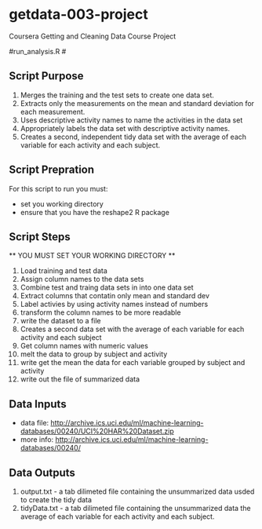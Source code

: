 getdata-003-project
===================

Coursera Getting and Cleaning Data Course Project

#run_analysis.R #

## Script Purpose 
1. Merges the training and the test sets to create one data set.
2. Extracts only the measurements on the mean and standard deviation for each measurement. 
3. Uses descriptive activity names to name the activities in the data set
4. Appropriately labels the data set with descriptive activity names. 
5. Creates a second, independent tidy data set with the average of each variable for each activity and each subject. 

## Script Prepration 
For this script to run you must:

* set you working directory
* ensure that you have the reshape2 R package

## Script Steps

** YOU MUST SET YOUR WORKING DIRECTORY **

1. Load training and test data
2. Assign column names to the data sets
3. Combine test and traing data sets in into one data set
4. Extract columns that contatin only mean and standard dev
5. Label activies by using activity names instead of numbers
6. transform the column names to be more readable
7. write the dataset to a file
8. Creates a second data set with the average of each variable for each activity and each subject
 8. Get column names with numeric values
 8. melt the data to group by subject and activity
 8. write get the mean the data for each variable grouped by subject and activity
 8. write out the file of summarized data


## Data Inputs
* data file: http://archive.ics.uci.edu/ml/machine-learning-databases/00240/UCI%20HAR%20Dataset.zip
 * more info: http://archive.ics.uci.edu/ml/machine-learning-databases/00240/
 
 ## Data Outputs
 1. output.txt - a tab dilimeted file containing the unsummarized data usded to create the tidy data
 2. tidyData.txt - a tab dilimeted file containing the unsummarized data the average of each variable for each activity and each subject.
